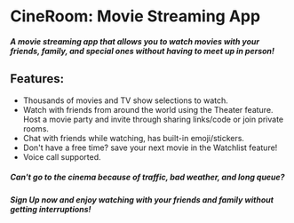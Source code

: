 ﻿# CineRoom: Movie Streaming App
 
##### *A movie streaming app that allows you to watch movies with your friends, family, and special ones without having to meet up in person!*

## Features:
- Thousands of movies and TV show selections to watch.
- Watch with friends from around the world using the Theater feature. Host a movie party and invite through sharing links/code or join private rooms.
- Chat with friends while watching, has built-in emoji/stickers.
- Don't have a free time? save your next movie in the Watchlist feature!
- Voice call supported.

##### Can't go to the cinema because of traffic, bad weather, and long queue?
##### **Sign Up** now and enjoy watching with your friends and family without getting interruptions!
